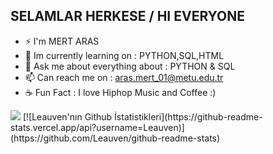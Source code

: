 ## SELAMLAR HERKESE / HI EVERYONE ##
* ⚡ I'm MERT ARAS
* 🌱 Im currently learning on : PYTHON,SQL,HTML 
* 💬 Ask me about everything about : PYTHON & SQL 
* 📫 Can reach me on : aras.mert_01@metu.edu.tr
* ☕ Fun Fact : I love Hiphop Music and Coffee :)

<img src="https://github-readme-stats.vercel.app/api?username=LEAUVEN&&show_icons=true&title_color=ffffff&icon_color=bb2acf&text_color=daf7dc&bg_color=151515">
[![Leauven'nın Github İstatistikleri](https://github-readme-stats.vercel.app/api?username=Leauven)](https://github.com/Leauven/github-readme-stats)

